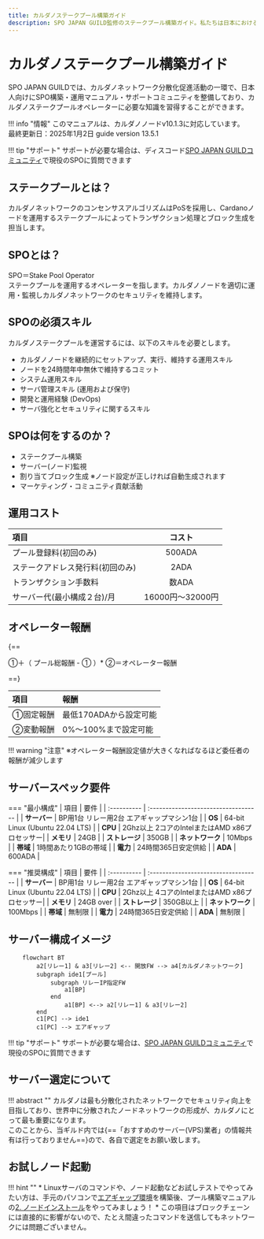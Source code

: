 ```yaml
---
title: カルダノステークプール構築ガイド
description: SPO JAPAN GUILD監修のステークプール構築ガイド。私たちは日本におけるステークプール構築を促進しカルダノ分散化に貢献してまいります。
---
```



# **カルダノステークプール構築ガイド**

SPO JAPAN GUILDでは、カルダノネットワーク分散化促進活動の一環で、日本人向けにSPO構築・運用マニュアル・サポートコミュニティを整備しており、カルダノステークプールオペレーターに必要な知識を習得することができます。

!!! info "情報"
    このマニュアルは、カルダノノードv10.1.3に対応しています。  
    最終更新日：2025年1月2日 guide version 13.5.1

!!! tip "サポート"
    サポートが必要な場合は、ディスコード[SPO JAPAN GUILDコミュニティ](https://discord.gg/U3gU54c)で現役のSPOに質問できます


## **ステークプールとは？**
カルダノネットワークのコンセンサスアルゴリズムはPoSを採用し、Cardanoノードを運用するステークプールによってトランザクション処理とブロック生成を担当します。

## **SPOとは？**
SPO＝Stake Pool Operator  
ステークプールを運用するオペレーターを指します。カルダノノードを適切に運用・監視しカルダノネットワークのセキュリティを維持します。

## **SPOの必須スキル**

カルダノステークプールを運営するには、以下のスキルを必要とします。

* カルダノノードを継続的にセットアップ、実行、維持する運用スキル
* ノードを24時間年中無休で維持するコミット
* システム運用スキル
* サーバ管理スキル \(運用および保守\)
* 開発と運用経験 \(DevOps\)
* サーバ強化とセキュリティに関するスキル

## **SPOは何をするのか？**
* ステークプール構築
* サーバー(ノード)監視
* 割り当てブロック生成 ※ノード設定が正しければ自動生成されます
* マーケティング・コミュニティ貢献活動

## **運用コスト**
| 項目      | コスト                          |
| :----------- | :------------------------------------: |
| プール登録料(初回のみ)       | 500ADA  |
| ステークアドレス発行料(初回のみ)       | 2ADA |
| トランザクション手数料    | 数ADA |
| サーバー代(最小構成２台)/月    | 16000円～32000円 |

## **オペレーター報酬**

{==
  
①＋（ プール総報酬 - ① ）* ②＝オペレーター報酬
  
==}

| 項目      | 報酬                          |
| :----------- | :------------------------------------ |
| ①固定報酬       | 最低170ADAから設定可能  |
| ②変動報酬       | 0%～100%まで設定可能  |

!!! warning "注意"
    ※オペレーター報酬設定値が大きくなればなるほど委任者の報酬が減少します


## **サーバースペック要件**

=== "最小構成"
    | 項目      | 要件                          |
    | :---------- | :----------------------------------- |
    | **サーバー**      | BP用1台  リレー用2台  エアギャップマシン1台  |
    | **OS**       | 64-bit Linux \(Ubuntu 22.04 LTS\) |
    | **CPU**   | 2Ghz以上 2コアのIntelまたはAMD x86プロセッサー|
    | **メモリ**    | 24GB |
    | **ストレージ**    | 350GB |
    | **ネットワーク**    | 10Mbps |
    | **帯域**    | 1時間あたり1GBの帯域 |
    | **電力**    | 24時間365日安定供給 |
    | **ADA**    | 600ADA |


=== "推奨構成"
    | 項目      | 要件                          |
    | :---------- | :----------------------------------- |
    | **サーバー**      | BP用1台  リレー用2台  エアギャップマシン1台  |
    | **OS**       | 64-bit Linux \(Ubuntu 22.04 LTS\) |
    | **CPU**   | 2Ghz以上 4コアのIntelまたはAMD x86プロセッサー|
    | **メモリ**    | 24GB over |
    | **ストレージ**    | 350GB以上 |
    | **ネットワーク**    | 100Mbps |
    | **帯域**    | 無制限 |
    | **電力**    | 24時間365日安定供給 |
    | **ADA**    | 無制限 |

## **サーバー構成イメージ**

``` mermaid
    flowchart BT
        a2[リレー1] & a3[リレー2] <-- 開放FW --> a4[カルダノネットワーク]
        subgraph ide1[プール]
            subgraph リレーIP指定FW
                a1[BP]
            end
                a1[BP] <--> a2[リレー1] & a3[リレー2]
        end
        c1[PC] --> ide1
        c1[PC] --> エアギャップ
```


!!! tip "サポート"
    サポートが必要な場合は、[SPO JAPAN GUILDコミュニティ](https://discord.gg/U3gU54c)で現役のSPOに質問できます

## **サーバー選定について**
!!! abstract ""
    カルダノは最も分散化されたネットワークでセキュリティ向上を目指しており、世界中に分散されたノードネットワークの形成が、カルダノにとって最も重要になります。  
    このことから、当ギルド内では{==「おすすめのサーバー(VPS)業者」の情報共有は行っておりません==}ので、各自で選定をお願い致します。  


## **お試しノード起動**

!!! hint ""
    * Linuxサーバのコマンドや、ノード起動などお試しテストでやってみたい方は、手元のパソコンで[エアギャップ環境](./setup/air-gap-guid.md)を構築後、プール構築マニュアルの[2. ノードインストール](./setup/2-node-setup.md)をやってみましょう！
    * この項目はブロックチェーンには直接的に影響がないので、たとえ間違ったコマンドを送信してもネットワークには問題ございません。




